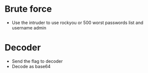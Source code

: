 # Brute force
- Use the intruder to use rockyou or 500 worst passwords list and username admin

# Decoder
- Send the flag to decoder
- Decode as base64
